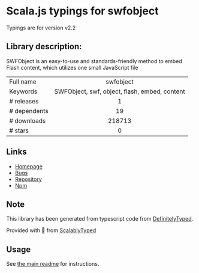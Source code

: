 
# Scala.js typings for swfobject

Typings are for version v2.2

## Library description:
SWFObject is an easy-to-use and standards-friendly method to embed Flash content, which utilizes one small JavaScript file

|                    |                 |
| ------------------ | :-------------: |
| Full name          | swfobject |
| Keywords           | SWFObject, swf, object, flash, embed, content |
| # releases         | 1 |
| # dependents       | 19 |
| # downloads        | 218713 |
| # stars            | 0 |

## Links
- [Homepage](https://github.com/unshiftio/swfobject)
- [Bugs](https://github.com/unshiftio/swfobject/issues)
- [Repository](https://github.com/unshiftio/swfobject)
- [Npm](https://www.npmjs.com/package/swfobject)
    


## Note
This library has been generated from typescript code from [DefinitelyTyped](https://definitelytyped.org).

Provided with :purple_heart: from [ScalablyTyped](https://github.com/oyvindberg/ScalablyTyped)

## Usage
See [the main readme](../../readme.md) for instructions.


